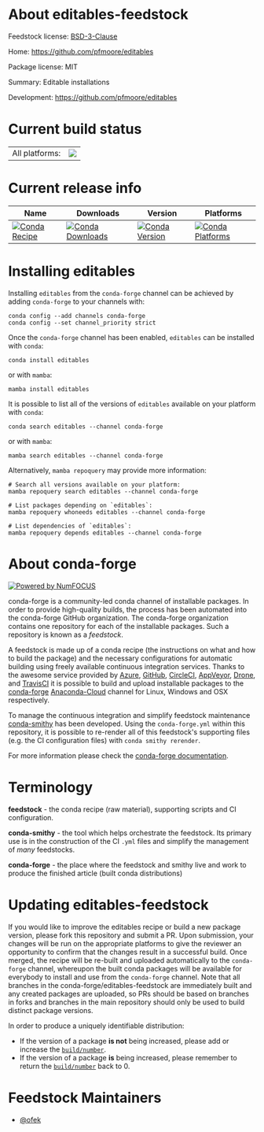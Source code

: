 About editables-feedstock
=========================

Feedstock license: [BSD-3-Clause](https://github.com/conda-forge/editables-feedstock/blob/main/LICENSE.txt)

Home: https://github.com/pfmoore/editables

Package license: MIT

Summary: Editable installations

Development: https://github.com/pfmoore/editables

Current build status
====================


<table><tr><td>All platforms:</td>
    <td>
      <a href="https://dev.azure.com/conda-forge/feedstock-builds/_build/latest?definitionId=15518&branchName=main">
        <img src="https://dev.azure.com/conda-forge/feedstock-builds/_apis/build/status/editables-feedstock?branchName=main">
      </a>
    </td>
  </tr>
</table>

Current release info
====================

| Name | Downloads | Version | Platforms |
| --- | --- | --- | --- |
| [![Conda Recipe](https://img.shields.io/badge/recipe-editables-green.svg)](https://anaconda.org/conda-forge/editables) | [![Conda Downloads](https://img.shields.io/conda/dn/conda-forge/editables.svg)](https://anaconda.org/conda-forge/editables) | [![Conda Version](https://img.shields.io/conda/vn/conda-forge/editables.svg)](https://anaconda.org/conda-forge/editables) | [![Conda Platforms](https://img.shields.io/conda/pn/conda-forge/editables.svg)](https://anaconda.org/conda-forge/editables) |

Installing editables
====================

Installing `editables` from the `conda-forge` channel can be achieved by adding `conda-forge` to your channels with:

```
conda config --add channels conda-forge
conda config --set channel_priority strict
```

Once the `conda-forge` channel has been enabled, `editables` can be installed with `conda`:

```
conda install editables
```

or with `mamba`:

```
mamba install editables
```

It is possible to list all of the versions of `editables` available on your platform with `conda`:

```
conda search editables --channel conda-forge
```

or with `mamba`:

```
mamba search editables --channel conda-forge
```

Alternatively, `mamba repoquery` may provide more information:

```
# Search all versions available on your platform:
mamba repoquery search editables --channel conda-forge

# List packages depending on `editables`:
mamba repoquery whoneeds editables --channel conda-forge

# List dependencies of `editables`:
mamba repoquery depends editables --channel conda-forge
```


About conda-forge
=================

[![Powered by
NumFOCUS](https://img.shields.io/badge/powered%20by-NumFOCUS-orange.svg?style=flat&colorA=E1523D&colorB=007D8A)](https://numfocus.org)

conda-forge is a community-led conda channel of installable packages.
In order to provide high-quality builds, the process has been automated into the
conda-forge GitHub organization. The conda-forge organization contains one repository
for each of the installable packages. Such a repository is known as a *feedstock*.

A feedstock is made up of a conda recipe (the instructions on what and how to build
the package) and the necessary configurations for automatic building using freely
available continuous integration services. Thanks to the awesome service provided by
[Azure](https://azure.microsoft.com/en-us/services/devops/), [GitHub](https://github.com/),
[CircleCI](https://circleci.com/), [AppVeyor](https://www.appveyor.com/),
[Drone](https://cloud.drone.io/welcome), and [TravisCI](https://travis-ci.com/)
it is possible to build and upload installable packages to the
[conda-forge](https://anaconda.org/conda-forge) [Anaconda-Cloud](https://anaconda.org/)
channel for Linux, Windows and OSX respectively.

To manage the continuous integration and simplify feedstock maintenance
[conda-smithy](https://github.com/conda-forge/conda-smithy) has been developed.
Using the ``conda-forge.yml`` within this repository, it is possible to re-render all of
this feedstock's supporting files (e.g. the CI configuration files) with ``conda smithy rerender``.

For more information please check the [conda-forge documentation](https://conda-forge.org/docs/).

Terminology
===========

**feedstock** - the conda recipe (raw material), supporting scripts and CI configuration.

**conda-smithy** - the tool which helps orchestrate the feedstock.
                   Its primary use is in the construction of the CI ``.yml`` files
                   and simplify the management of *many* feedstocks.

**conda-forge** - the place where the feedstock and smithy live and work to
                  produce the finished article (built conda distributions)


Updating editables-feedstock
============================

If you would like to improve the editables recipe or build a new
package version, please fork this repository and submit a PR. Upon submission,
your changes will be run on the appropriate platforms to give the reviewer an
opportunity to confirm that the changes result in a successful build. Once
merged, the recipe will be re-built and uploaded automatically to the
`conda-forge` channel, whereupon the built conda packages will be available for
everybody to install and use from the `conda-forge` channel.
Note that all branches in the conda-forge/editables-feedstock are
immediately built and any created packages are uploaded, so PRs should be based
on branches in forks and branches in the main repository should only be used to
build distinct package versions.

In order to produce a uniquely identifiable distribution:
 * If the version of a package **is not** being increased, please add or increase
   the [``build/number``](https://docs.conda.io/projects/conda-build/en/latest/resources/define-metadata.html#build-number-and-string).
 * If the version of a package **is** being increased, please remember to return
   the [``build/number``](https://docs.conda.io/projects/conda-build/en/latest/resources/define-metadata.html#build-number-and-string)
   back to 0.

Feedstock Maintainers
=====================

* [@ofek](https://github.com/ofek/)


